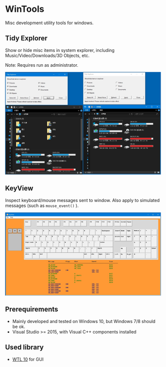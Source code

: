 # WinTools

Misc development utility tools for windows.

## Tidy Explorer

Show or hide misc items in system explorer, including Music/Video/Downloads/3D Objects, etc.

Note: Requires run as administrator.

![Screenshort](//raw.githubusercontent.com/shuhari/WinTools/master/screenshots/tidy-explorer.jpg)

## KeyView

Inspect keyboard/mouse messages sent to window. Also apply to simulated messages (such as <code>mouse_event()</code> ).

![Screenshot](//raw.githubusercontent.com/shuhari/WinTools/master/screenshots/keyview.jpg)


## Prerequirements

* Mainly developed and tested on Windows 10, but Windows 7/8 should be ok.
* Visual Studio >= 2015, with Visual C++ components installed


## Used library

* [WTL 10](https://sourceforge.net/projects/wtl/) for GUI
  

